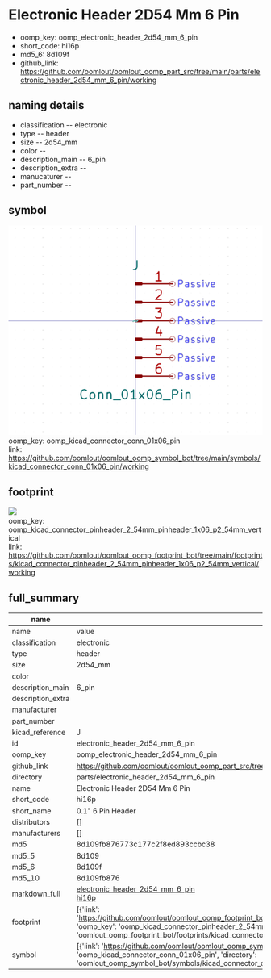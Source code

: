 # Electronic Header 2D54 Mm 6 Pin

  
* oomp_key: oomp_electronic_header_2d54_mm_6_pin 
* short_code: hi16p
* md5_6: 8d109f  
* github_link: https://github.com/oomlout/oomlout_oomp_part_src/tree/main/parts/electronic_header_2d54_mm_6_pin/working  
## naming details
* classification -- electronic
* type -- header
* size -- 2d54_mm
* color -- 
* description_main -- 6_pin
* description_extra -- 
* manucaturer -- 
* part_number -- 



## symbol

![](symbol/0/working/working_600.png)  
oomp_key: oomp_kicad_connector_conn_01x06_pin  
link: https://github.com/oomlout/oomlout_oomp_symbol_bot/tree/main/symbols/kicad_connector_conn_01x06_pin/working  

## footprint

![](footprint/0/working/working_600.png)  
oomp_key: oomp_kicad_connector_pinheader_2_54mm_pinheader_1x06_p2_54mm_vertical  
link: https://github.com/oomlout/oomlout_oomp_footprint_bot/tree/main/footprints/kicad_connector_pinheader_2_54mm_pinheader_1x06_p2_54mm_vertical/working  

## full_summary
| name | value | 
| --- | --- | 
| name | value | 
| classification | electronic | 
| type | header | 
| size | 2d54_mm | 
| color |  | 
| description_main | 6_pin | 
| description_extra |  | 
| manufacturer |  | 
| part_number |  | 
| kicad_reference | J | 
| id | electronic_header_2d54_mm_6_pin | 
| oomp_key | oomp_electronic_header_2d54_mm_6_pin | 
| github_link | https://github.com/oomlout/oomlout_oomp_part_src/tree/main/parts/electronic_header_2d54_mm_6_pin/working | 
| directory | parts/electronic_header_2d54_mm_6_pin | 
| name | Electronic Header 2D54 Mm 6 Pin | 
| short_code | hi16p | 
| short_name | 0.1" 6 Pin Header | 
| distributors | [] | 
| manufacturers | [] | 
| md5 | 8d109fb876773c177c2f8ed893ccbc38 | 
| md5_5 | 8d109 | 
| md5_6 | 8d109f | 
| md5_10 | 8d109fb876 | 
| markdown_full | [electronic_header_2d54_mm_6_pin](https://github.com/oomlout/oomlout_oomp_part_src/tree/main/parts/electronic_header_2d54_mm_6_pin/working)<br>[hi16p](https://github.com/oomlout/oomlout_oomp_part_src/tree/main/parts/electronic_header_2d54_mm_6_pin/working)<br> | 
| footprint | [{'link': 'https://github.com/oomlout/oomlout_oomp_footprint_bot/tree/main/foootprntss/kicad_connector_pinheader_2_54mm_pinheader_1x06_p2_54mm_vertical', 'oomp_key': 'oomp_kicad_connector_pinheader_2_54mm_pinheader_1x06_p2_54mm_vertical', 'directory': 'oomlout_oomp_footprint_bot/footprints/kicad_connector_pinheader_2_54mm_pinheader_1x06_p2_54mm_vertical//working/working.kicad_mod'}] | 
| symbol | [{'link': 'https://github.com/oomlout/oomlout_oomp_symbol_bot/tree/main/symbols/kicad_connector_conn_01x06_pin', 'oomp_key': 'oomp_kicad_connector_conn_01x06_pin', 'directory': 'oomlout_oomp_symbol_bot/symbols/kicad_connector_conn_01x06_pin//working/working.kicad_sym'}] | 

